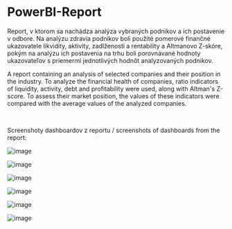 # PowerBI-Report

Report, v ktorom sa nachádza analýza vybraných podnikov a ich postavenie v odbore. Na analýzu zdravia podnikov boli použité pomerové finančné ukazovatele likvidity, aktivity, zadlženosti a rentability a Altmanovo Z-skóre, pokým na analýzu ich postavenia na trhu boli porovnávané hodnoty ukazovateľov s priemermi jednotlivých hodnôt analyzovaných podnikov.

A report containing an analysis of selected companies and their position in the industry. To analyze the financial health of companies, ratio indicators of liquidity, activity, debt and profitability were used, along with Altman's Z-score. To assess their market position, the values of these indicators were compared with the average values of the analyzed companies.

<br>

Screenshoty dashboardov z reportu / screenshots of dashboards from the report:

![image](https://github.com/user-attachments/assets/fa54fcf3-199d-4d01-b9cb-2b0967ff0ad0)

![image](https://github.com/user-attachments/assets/89e37446-056b-41cb-8d5d-289470a7c0b0)

![image](https://github.com/user-attachments/assets/90f2499e-ad36-4039-9182-a21500ffd861)

![image](https://github.com/user-attachments/assets/51651711-7d2c-4c72-a347-1703927cd7d7)

![image](https://github.com/user-attachments/assets/48280ae8-ece9-4a01-ab1d-0f738d1c2a2c)

![image](https://github.com/user-attachments/assets/3f7d68f5-1946-4546-9e18-ba25d64ae60f)

